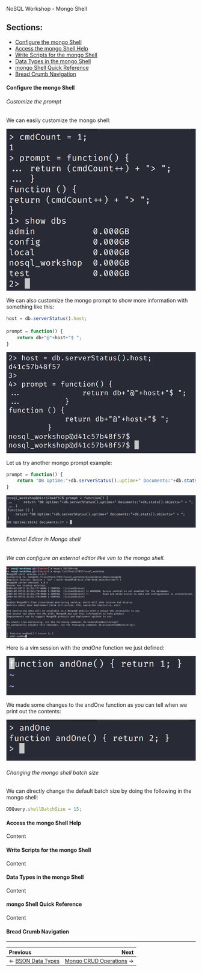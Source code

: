 NoSQL Workshop - Mongo Shell

## Sections:

* [Configure the mongo Shell](#configure_the_mongo_shell)
* [Access the mongo Shell Help](access_the_mongo_shell_help)
* [Write Scripts for the mongo Shell](write_scripts_for_the_mongo_shell)
* [Data Types in the mongo Shell](data_types_in_the_mongo_shell)
* [mongo Shell Quick Reference](mongo_shell_quick_reference)
* [Bread Crumb Navigation](#bread-crumb-navigation)

#### Configure the mongo Shell

###### Customize the prompt 

We can easily customize the mongo shell:

![mongo prompt](../images/mongo_prompt.png)

We can also customize the mongo prompt to show more information with something like this:

```js
host = db.serverStatus().host;

prompt = function() {
    return db+"@"+host+"$ ";
}
```

![mongo prompt 2](../images/mongo_prompt2.png)

Let us try another mongo prompt example:

```js
prompt = function() {
    return "DB Uptime:"+db.serverStatus().uptime+" Documents:"+db.stats().objects+" > ";
}
```

![mongo prompt 3](../images/mongo_prompt3.png)

###### External Editor in Mongo shell

*We can configure an external editor like vim to the mongo shell.*

![external editor](../images/external-editor.png)

Here is a vim session with the *andOne* function we just defined:

![vim session](../images/vim-session.png)

We made some changes to the andOne function as you can tell when we print out the contents:

![changed function](../images/changed-func.png)

###### Changing the mongo shell batch size

We can directly change the default batch size by doing the following in the mongo shell:

```js
DBQuery.shellBatchSize = 15;
```

#### Access the mongo Shell Help

Content

#### Write Scripts for the mongo Shell

Content

#### Data Types in the mongo Shell

Content

#### mongo Shell Quick Reference

Content

#### Bread Crumb Navigation
_________________________

Previous | Next
:------- | ---:
← [BSON Data Types](./bson-data-types.md) | [Mongo CRUD Operations](./mongo-crud-operations.md) →
